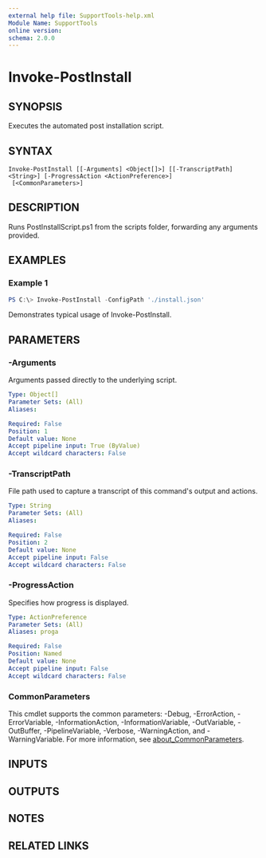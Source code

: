 ```yaml
---
external help file: SupportTools-help.xml
Module Name: SupportTools
online version:
schema: 2.0.0
---
```


# Invoke-PostInstall

## SYNOPSIS
Executes the automated post installation script.

## SYNTAX

```
Invoke-PostInstall [[-Arguments] <Object[]>] [[-TranscriptPath] <String>] [-ProgressAction <ActionPreference>]
 [<CommonParameters>]
```

## DESCRIPTION
Runs PostInstallScript.ps1 from the scripts folder, forwarding any
arguments provided.

## EXAMPLES

### Example 1
```powershell
PS C:\> Invoke-PostInstall -ConfigPath './install.json'
```

Demonstrates typical usage of Invoke-PostInstall.

## PARAMETERS

### -Arguments
Arguments passed directly to the underlying script.

```yaml
Type: Object[]
Parameter Sets: (All)
Aliases:

Required: False
Position: 1
Default value: None
Accept pipeline input: True (ByValue)
Accept wildcard characters: False
```

### -TranscriptPath
File path used to capture a transcript of this command's output and actions.

```yaml
Type: String
Parameter Sets: (All)
Aliases:

Required: False
Position: 2
Default value: None
Accept pipeline input: False
Accept wildcard characters: False
```

### -ProgressAction
Specifies how progress is displayed.

```yaml
Type: ActionPreference
Parameter Sets: (All)
Aliases: proga

Required: False
Position: Named
Default value: None
Accept pipeline input: False
Accept wildcard characters: False
```

### CommonParameters
This cmdlet supports the common parameters: -Debug, -ErrorAction, -ErrorVariable, -InformationAction, -InformationVariable, -OutVariable, -OutBuffer, -PipelineVariable, -Verbose, -WarningAction, and -WarningVariable. For more information, see [about_CommonParameters](http://go.microsoft.com/fwlink/?LinkID=113216).

## INPUTS

## OUTPUTS

## NOTES

## RELATED LINKS

